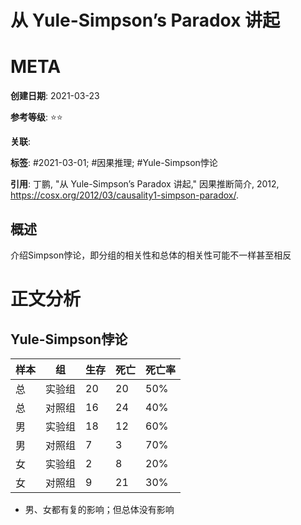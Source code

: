 # 从 Yule-Simpson’s Paradox 讲起

# META

**创建日期**: 2021-03-23

**参考等级**: ⭐⭐

**关联**: 

**标签**: #2021-03-01; #因果推理; #Yule-Simpson悖论

**引用**: 丁鹏, "从 Yule-Simpson’s Paradox 讲起," 因果推断简介, 2012, https://cosx.org/2012/03/causality1-simpson-paradox/.

## 概述

介绍Simpson悖论，即分组的相关性和总体的相关性可能不一样甚至相反

# 正文分析

## Yule-Simpson悖论

| 样本 | 组     | 生存 | 死亡 | 死亡率 |
| ---- | ------ | ---- | ---- | ------ |
| 总   | 实验组 | 20   | 20   | 50%    |
| 总   | 对照组 | 16   | 24   | 40%    |
| 男   | 实验组 | 18   | 12   | 60%    |
| 男   | 对照组 | 7    | 3    | 70%    |
| 女   | 实验组 | 2    | 8    | 20%    |
| 女   | 对照组 | 9    | 21   | 30%    |

* 男、女都有复的影响；但总体没有影响


